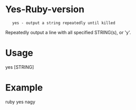 # Yes-Ruby-version
       yes - output a string repeatedly until killed
Repeatedly output a line with all specified STRING(s), or 'y'.
# Usage
yes [STRING]
# Example
ruby yes nagy
